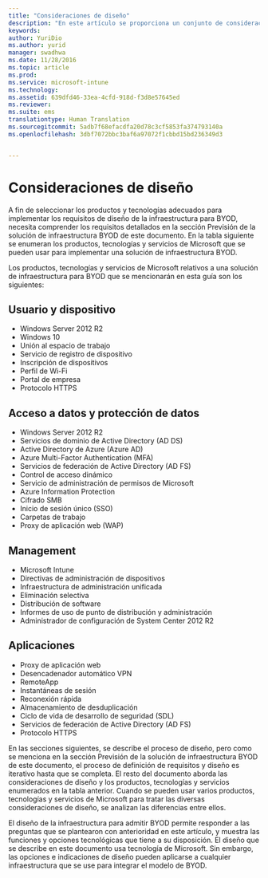 ```yaml
---
title: "Consideraciones de diseño"
description: "En este artículo se proporciona un conjunto de consideraciones de diseño para los productos y tecnologías de un escenario de Bring Your Own Device."
keywords: 
author: YuriDio
ms.author: yurid
manager: swadhwa
ms.date: 11/28/2016
ms.topic: article
ms.prod: 
ms.service: microsoft-intune
ms.technology: 
ms.assetid: 639dfd46-33ea-4cfd-918d-f3d8e57645ed
ms.reviewer: 
ms.suite: ems
translationtype: Human Translation
ms.sourcegitcommit: 5adb7f68efacdfa20d78c3cf5853fa374793140a
ms.openlocfilehash: 3dbf7072bbc3baf6a97072f1cbbd15bd236349d3


---
```


# <a name="design-considerations"></a>Consideraciones de diseño

A fin de seleccionar los productos y tecnologías adecuados para implementar los requisitos de diseño de la infraestructura para BYOD, necesita comprender los requisitos detallados en la sección Previsión de la solución de infraestructura BYOD de este documento. En la tabla siguiente se enumeran los productos, tecnologías y servicios de Microsoft que se pueden usar para implementar una solución de infraestructura BYOD.

Los productos, tecnologías y servicios de Microsoft relativos a una solución de infraestructura para BYOD que se mencionarán en esta guía son los siguientes:

## <a name="user-and-device"></a>Usuario y dispositivo

- Windows Server 2012 R2
- Windows 10
- Unión al espacio de trabajo
- Servicio de registro de dispositivo
- Inscripción de dispositivos
- Perfil de Wi-Fi
- Portal de empresa
- Protocolo HTTPS

## <a name="data-access-and-protection"></a>Acceso a datos y protección de datos

- Windows Server 2012 R2
- Servicios de dominio de Active Directory (AD DS)
- Active Directory de Azure (Azure AD)
- Azure Multi-Factor Authentication (MFA)
- Servicios de federación de Active Directory (AD FS)
- Control de acceso dinámico
- Servicio de administración de permisos de Microsoft
- Azure Information Protection
- Cifrado SMB
- Inicio de sesión único (SSO)
- Carpetas de trabajo
- Proxy de aplicación web (WAP)

## <a name="management"></a>Management

- Microsoft Intune
- Directivas de administración de dispositivos
- Infraestructura de administración unificada
- Eliminación selectiva
- Distribución de software
- Informes de uso de punto de distribución y administración
- Administrador de configuración de System Center 2012 R2

## <a name="apps"></a>Aplicaciones

- Proxy de aplicación web
- Desencadenador automático VPN
- RemoteApp
- Instantáneas de sesión
- Reconexión rápida
- Almacenamiento de desduplicación
- Ciclo de vida de desarrollo de seguridad (SDL)
- Servicios de federación de Active Directory (AD FS)
- Protocolo HTTPS

En las secciones siguientes, se describe el proceso de diseño, pero como se menciona en la sección Previsión de la solución de infraestructura BYOD de este documento, el proceso de definición de requisitos y diseño es iterativo hasta que se completa.
El resto del documento aborda las consideraciones de diseño y los productos, tecnologías y servicios enumerados en la tabla anterior. Cuando se pueden usar varios productos, tecnologías y servicios de Microsoft para tratar las diversas consideraciones de diseño, se analizan las diferencias entre ellos.

El diseño de la infraestructura para admitir BYOD permite responder a las preguntas que se plantearon con anterioridad en este artículo, y muestra las funciones y opciones tecnológicas que tiene a su disposición. El diseño que se describe en este documento usa tecnología de Microsoft. Sin embargo, las opciones e indicaciones de diseño pueden aplicarse a cualquier infraestructura que se use para integrar el modelo de BYOD.



<!--HONumber=Nov16_HO4-->


